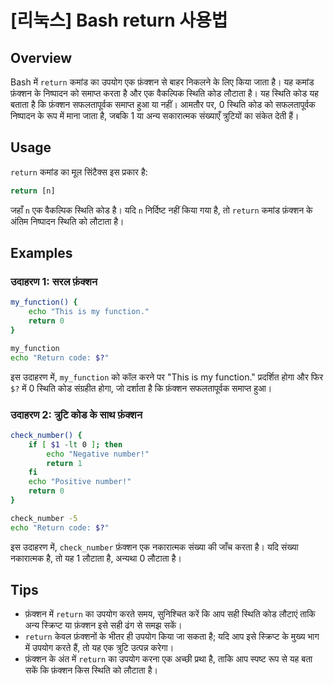 # [리눅스] Bash return 사용법

## Overview
Bash में `return` कमांड का उपयोग एक फ़ंक्शन से बाहर निकलने के लिए किया जाता है। यह कमांड फ़ंक्शन के निष्पादन को समाप्त करता है और एक वैकल्पिक स्थिति कोड लौटाता है। यह स्थिति कोड यह बताता है कि फ़ंक्शन सफलतापूर्वक समाप्त हुआ या नहीं। आमतौर पर, 0 स्थिति कोड को सफलतापूर्वक निष्पादन के रूप में माना जाता है, जबकि 1 या अन्य सकारात्मक संख्याएँ त्रुटियों का संकेत देती हैं।

## Usage
`return` कमांड का मूल सिंटैक्स इस प्रकार है:

```bash
return [n]
```

जहाँ `n` एक वैकल्पिक स्थिति कोड है। यदि `n` निर्दिष्ट नहीं किया गया है, तो `return` कमांड फ़ंक्शन के अंतिम निष्पादन स्थिति को लौटाता है।

## Examples

### उदाहरण 1: सरल फ़ंक्शन
```bash
my_function() {
    echo "This is my function."
    return 0
}

my_function
echo "Return code: $?"
```
इस उदाहरण में, `my_function` को कॉल करने पर "This is my function." प्रदर्शित होगा और फिर `$?` में 0 स्थिति कोड संग्रहीत होगा, जो दर्शाता है कि फ़ंक्शन सफलतापूर्वक समाप्त हुआ।

### उदाहरण 2: त्रुटि कोड के साथ फ़ंक्शन
```bash
check_number() {
    if [ $1 -lt 0 ]; then
        echo "Negative number!"
        return 1
    fi
    echo "Positive number!"
    return 0
}

check_number -5
echo "Return code: $?"
```
इस उदाहरण में, `check_number` फ़ंक्शन एक नकारात्मक संख्या की जाँच करता है। यदि संख्या नकारात्मक है, तो यह 1 लौटाता है, अन्यथा 0 लौटाता है।

## Tips
- फ़ंक्शन में `return` का उपयोग करते समय, सुनिश्चित करें कि आप सही स्थिति कोड लौटाएं ताकि अन्य स्क्रिप्ट या फ़ंक्शन इसे सही ढंग से समझ सकें।
- `return` केवल फ़ंक्शनों के भीतर ही उपयोग किया जा सकता है; यदि आप इसे स्क्रिप्ट के मुख्य भाग में उपयोग करते हैं, तो यह एक त्रुटि उत्पन्न करेगा।
- फ़ंक्शन के अंत में `return` का उपयोग करना एक अच्छी प्रथा है, ताकि आप स्पष्ट रूप से यह बता सकें कि फ़ंक्शन किस स्थिति को लौटाता है।